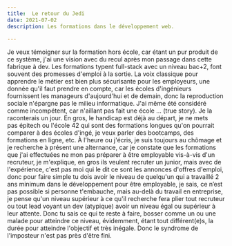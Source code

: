 ```yaml
---
title:  Le retour du Jedi
date: 2021-07-02
description: Les formations dans le développement web.

---
```

Je veux témoigner sur la formation hors école, car étant un pur produit de ce système, j'ai une vision avec du recul après mon passage dans cette fabrique à dev. Les formations typent full-stack avec un niveau bac+2, font souvent des promesses d'emploi à la sortie. La voix classique pour apprendre le métier est bien plus sécurisante pour les employeurs, une donnée qu'il faut prendre en compte, car les écoles d'ingénieurs fournissent les manageurs d'aujourd'hui et de demain, donc la reproduction sociale n'épargne pas le milieu informatique. J'ai même été considéré comme incompétent, car n'aillant pas fait une école ... (true story). Je la raconterais un jour. En gros, le handicap est déjà au départ, je ne mets pas épitech ou l'école 42 qui sont des formations longues qu'on pourrait comparer à des écoles d'ingé, je veux parler des bootcamps, des formations en ligne, etc.
À l'heure ou j'écris, je suis toujours au chômage et je recherche à présent une alternance, car je constate que les formations que j'ai effectuées ne mon pas préparer à être employable vis-à-vis d'un recruteur, je m'explique, en gros ils veulent recruter un junior, mais avec de l'expérience, c'est pas moi qui le dit ce sont les annonces d'offres d'emploi, donc pour faire simple tu dois avoir le niveau de quelqu'un qui a travaillé 2 ans minimum dans le développement pour être employable, je sais, ce n’est pas possible si personne t'embauche, mais au-delà du travail en entreprise, je pense qu'un niveau supérieur à ce qu'il recherche fera plier tout recruteur ou tout lead voyant un dev (atypique) avoir un niveau égal ou supérieur à leur attente. Donc tu sais ce qui te reste à faire, bosser comme un ou une malade pour atteindre ce niveau, évidemment, étant tout différent(e)s, la durée pour atteindre l'objectif et très inégale. Donc le syndrome de l'imposteur n'est pas près d'être fini. 
